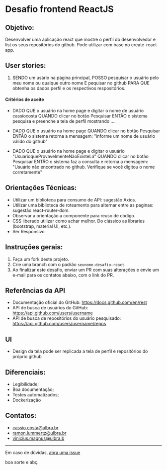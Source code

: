 # Desafio frontend ReactJS

Objetivo:
----

Desenvolver uma aplicação react que mostre o perfil do desenvolvedor e list os seus repositórios do github. Pode utilizar com base no create-react-app.


User stories:
----

1. SENDO um usário na página principal, POSSO pesquisar o usuário pelo meu nome ou qualque outro nome E pequisar no github PARA QUE obtenha os dados perfil e os respectivos respositórios.

#### Critérios de aceite

- DADO QUE o usuário na home page e digitar o nome de usuário cassiocosta QUANDO clicar no botão Pesquisar ENTÃO o sistema pesquisa e preenche a tela de perfil mostrando ....

- DADO QUE o usuário na home page QUANDO clicar no botão Pesquisar ENTÃO o sistema retorna a mensagem: "informe um nome de usuário válido do github"

- DADO QUE o usuário na home page e digitar o usuário "UsuarioqueProvavelmenteNãoExisteLá" QUANDO clicar no botão Pesquisar ENTÃO o sistema faz a consulta e retorna a mensagem: "Usuário não encontrado no github. Verifique se você digitou o nome corretamente"


Orientações Técnicas:
----

- Utilizar um biblioteca para consumo de API: sugestão Axios.
- Utilizar uma biblioteca de roteamento para alternar entre as paginas: sugestão react-router-dom.
- Observar a orientação a componente para reuso de código.
- CSS liberado utilizar como achar melhor. Do clássico as libraries (bootstrap, material UI, etc.).
- Ser Responsivo

Instruções gerais:
----

1. Faça um fork deste projeto.
2. Crie uma branch com o padrão `seunome-desafio-react`.
3. Ao finalizar este desafio, enviar um PR com suas alterações e envie um e-mail para os contatos abaixo, com o link do PR.

Referências da API
----

- Documentação oficial do GitHub: https://docs.github.com/en/rest
- API de busca de usuários do GitHub: https://api.github.com/users/username
- API de busca de repositórios do usuário pesquisado: https://api.github.com/users/username/repos

UI
----
- Design da tela pode ser replicada a tela de perfil e repositórios do próprio github


Diferenciais:
----

- Legibilidade;
- Boa documentação;
- Testes automatizados;
- Dockerização

Contatos:
----

- cassio.costa@ulbra.br
- ramon.lummertz@ulbra.br
- vinicius.magnus@ulbra.b

---

Em caso de dúvidas, [abra uma issue](https://github.com/lds-ulbra-torres/desafio-backend-nodejs/issues)

boa sorte e abç.
